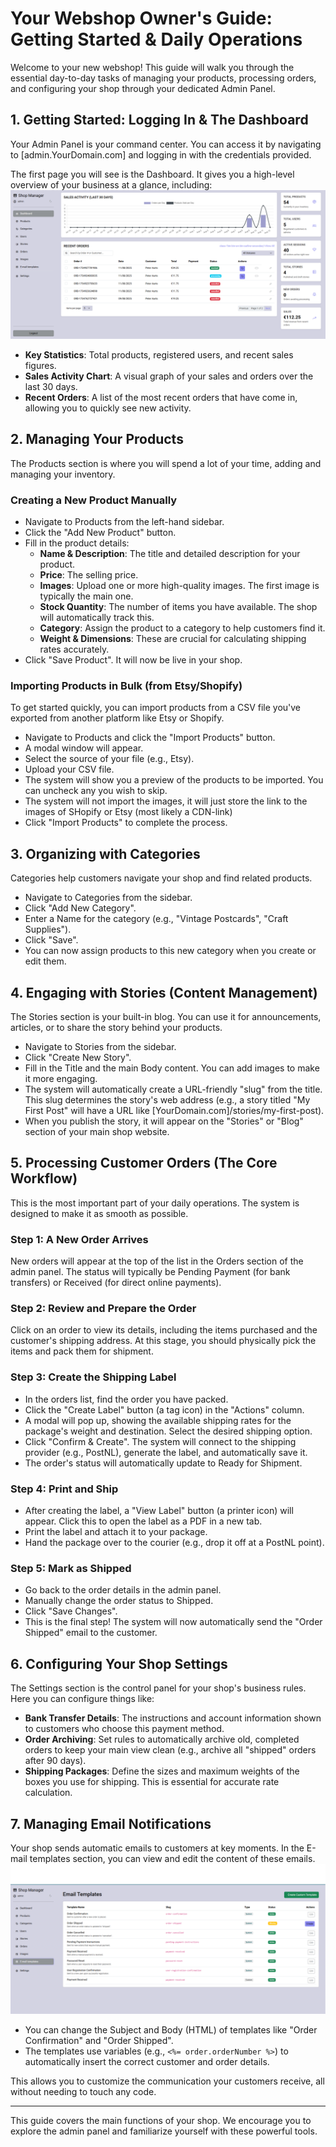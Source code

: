 # Your Webshop Owner's Guide: Getting Started & Daily Operations

Welcome to your new webshop! This guide will walk you through the essential day-to-day tasks of managing your products, processing orders, and configuring your shop through your dedicated Admin Panel.

## 1. Getting Started: Logging In & The Dashboard

Your Admin Panel is your command center. You can access it by navigating to [admin.YourDomain.com] and logging in with the credentials provided.

The first page you will see is the Dashboard. It gives you a high-level overview of your business at a glance, including:
![mage of the dashboard](https://github.com/PeterAarts/my-web-shop/blob/main/documentation/pictures/Admin_dashboard.png "the dashboard")
- **Key Statistics**: Total products, registered users, and recent sales figures.
- **Sales Activity Chart**: A visual graph of your sales and orders over the last 30 days.
- **Recent Orders**: A list of the most recent orders that have come in, allowing you to quickly see new activity.

## 2. Managing Your Products

The Products section is where you will spend a lot of your time, adding and managing your inventory.

### Creating a New Product Manually

- Navigate to Products from the left-hand sidebar.
- Click the "Add New Product" button.
- Fill in the product details:
  - **Name & Description**: The title and detailed description for your product.
  - **Price**: The selling price.
  - **Images**: Upload one or more high-quality images. The first image is typically the main one.
  - **Stock Quantity**: The number of items you have available. The shop will automatically track this.
  - **Category**: Assign the product to a category to help customers find it.
  - **Weight & Dimensions**: These are crucial for calculating shipping rates accurately.
- Click "Save Product". It will now be live in your shop.

### Importing Products in Bulk (from Etsy/Shopify)

To get started quickly, you can import products from a CSV file you've exported from another platform like Etsy or Shopify.

- Navigate to Products and click the "Import Products" button.
- A modal window will appear.
- Select the source of your file (e.g., Etsy).
- Upload your CSV file.
- The system will show you a preview of the products to be imported. You can uncheck any you wish to skip.
- The system will not import the images, it will just store the link to the images of SHopify or Etsy (most likely a CDN-link)
- Click "Import Products" to complete the process.

## 3. Organizing with Categories

Categories help customers navigate your shop and find related products.

- Navigate to Categories from the sidebar.
- Click "Add New Category".
- Enter a Name for the category (e.g., "Vintage Postcards", "Craft Supplies").
- Click "Save".
- You can now assign products to this new category when you create or edit them.

## 4. Engaging with Stories (Content Management)

The Stories section is your built-in blog. You can use it for announcements, articles, or to share the story behind your products.

- Navigate to Stories from the sidebar.
- Click "Create New Story".
- Fill in the Title and the main Body content. You can add images to make it more engaging.
- The system will automatically create a URL-friendly "slug" from the title. This slug determines the story's web address (e.g., a story titled "My First Post" will have a URL like [YourDomain.com]/stories/my-first-post).
- When you publish the story, it will appear on the "Stories" or "Blog" section of your main shop website.

## 5. Processing Customer Orders (The Core Workflow)

This is the most important part of your daily operations. The system is designed to make it as smooth as possible.

### Step 1: A New Order Arrives

New orders will appear at the top of the list in the Orders section of the admin panel. The status will typically be Pending Payment (for bank transfers) or Received (for direct online payments).

### Step 2: Review and Prepare the Order

Click on an order to view its details, including the items purchased and the customer's shipping address. At this stage, you should physically pick the items and pack them for shipment.

### Step 3: Create the Shipping Label

- In the orders list, find the order you have packed.
- Click the "Create Label" button (a tag icon) in the "Actions" column.
- A modal will pop up, showing the available shipping rates for the package's weight and destination. Select the desired shipping option.
- Click "Confirm & Create". The system will connect to the shipping provider (e.g., PostNL), generate the label, and automatically save it.
- The order's status will automatically update to Ready for Shipment.

### Step 4: Print and Ship

- After creating the label, a "View Label" button (a printer icon) will appear. Click this to open the label as a PDF in a new tab.
- Print the label and attach it to your package.
- Hand the package over to the courier (e.g., drop it off at a PostNL point).

### Step 5: Mark as Shipped

- Go back to the order details in the admin panel.
- Manually change the order status to Shipped.
- Click "Save Changes".
- This is the final step! The system will now automatically send the "Order Shipped" email to the customer.

## 6. Configuring Your Shop Settings

The Settings section is the control panel for your shop's business rules. Here you can configure things like:

- **Bank Transfer Details**: The instructions and account information shown to customers who choose this payment method.
- **Order Archiving**: Set rules to automatically archive old, completed orders to keep your main view clean (e.g., archive all "shipped" orders after 90 days).
- **Shipping Packages**: Define the sizes and maximum weights of the boxes you use for shipping. This is essential for accurate rate calculation.

## 7. Managing Email Notifications

Your shop sends automatic emails to customers at key moments. In the E-mail templates section, you can view and edit the content of these emails.
![image of the email templates](https://github.com/PeterAarts/my-web-shop/blob/main/documentation/pictures/Admin_emailTemplates.png "the dashboard")
- You can change the Subject and Body (HTML) of templates like "Order Confirmation" and "Order Shipped".
- The templates use variables (e.g., `<%= order.orderNumber %>`) to automatically insert the correct customer and order details.

This allows you to customize the communication your customers receive, all without needing to touch any code.

---

This guide covers the main functions of your shop. We encourage you to explore the admin panel and familiarize yourself with these powerful tools.
